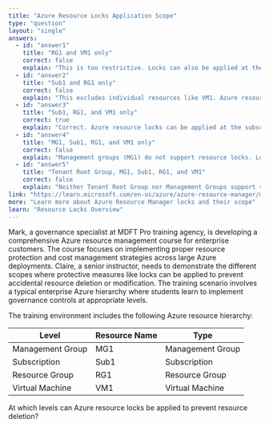 ```yaml
---
title: "Azure Resource Locks Application Scope"
type: "question"
layout: "single"
answers:
  - id: "answer1"
    title: "RG1 and VM1 only"
    correct: false
    explain: "This is too restrictive. Locks can also be applied at the subscription level (Sub1) to provide broader protection across multiple resource groups."
  - id: "answer2"
    title: "Sub1 and RG1 only"
    correct: false
    explain: "This excludes individual resources like VM1. Azure resource locks can be applied to individual resources as well as subscription and resource group levels."
  - id: "answer3"
    title: "Sub1, RG1, and VM1 only"
    correct: true
    explain: "Correct. Azure resource locks can be applied at the subscription level (Sub1), resource group level (RG1), and individual resource level (VM1). They cannot be applied to management groups."
  - id: "answer4"
    title: "MG1, Sub1, RG1, and VM1 only"
    correct: false
    explain: "Management groups (MG1) do not support resource locks. Locks are only available at subscription, resource group, and individual resource levels."
  - id: "answer5"
    title: "Tenant Root Group, MG1, Sub1, RG1, and VM1"
    correct: false
    explain: "Neither Tenant Root Group nor Management Groups support resource locks. Resource locks are only supported at subscription, resource group, and resource levels."
link: "https://learn.microsoft.com/en-us/azure/azure-resource-manager/management/lock-resources"
more: "Learn more about Azure Resource Manager locks and their scope"
learn: "Resource Locks Overview"
---
```


Mark, a governance specialist at MDFT Pro training agency, is developing a comprehensive Azure resource management course for enterprise customers. The course focuses on implementing proper resource protection and cost management strategies across large Azure deployments. Claire, a senior instructor, needs to demonstrate the different scopes where protective measures like locks can be applied to prevent accidental resource deletion or modification. The training scenario involves a typical enterprise Azure hierarchy where students learn to implement governance controls at appropriate levels.

The training environment includes the following Azure resource hierarchy:

| Level | Resource Name | Type |
|-------|---------------|------|
| Management Group | MG1 | Management Group |
| Subscription | Sub1 | Subscription |
| Resource Group | RG1 | Resource Group |
| Virtual Machine | VM1 | Virtual Machine |

At which levels can Azure resource locks be applied to prevent resource deletion?



